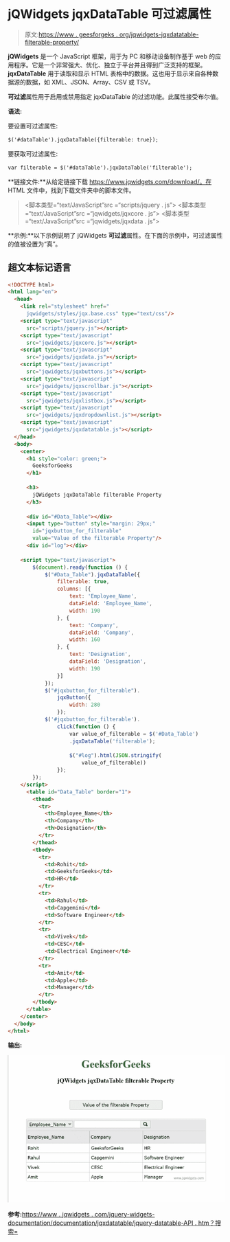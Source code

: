 # jQWidgets jqxDataTable 可过滤属性

> 原文:[https://www . geesforgeks . org/jqwidgets-jqxdatatable-filterable-property/](https://www.geeksforgeeks.org/jqwidgets-jqxdatatable-filterable-property/)

**jQWidgets** 是一个 JavaScript 框架，用于为 PC 和移动设备制作基于 web 的应用程序。它是一个非常强大、优化、独立于平台并且得到广泛支持的框架。 **jqxDataTable** 用于读取和显示 HTML 表格中的数据。这也用于显示来自各种数据源的数据，如 XML、JSON、Array、CSV 或 TSV。

**可过滤**属性用于启用或禁用指定 jqxDataTable 的过滤功能。此属性接受布尔值。

**语法:**

要设置可过滤属性:

```html
$('#dataTable').jqxDataTable({filterable: true});  
```

要获取可过滤属性:

```html
var filterable = $('#dataTable').jqxDataTable('filterable'); 
```

**链接文件:**从给定链接下载 https://www.jqwidgets.com/download/。在 HTML 文件中，找到下载文件夹中的脚本文件。

> <link rel="”stylesheet”" href="”jqwidgets/styles/jqx.base.css”" type="”text/css”">
> <脚本类型=“text/JavaScript”src =“scripts/jquery . js”></script>
> <脚本类型=“text/JavaScript”src =“jqwidgets/jqxcore . js”></script>
> <脚本类型=“text/JavaScript”src =“jqwidgets/jqxdata . js”>

**示例:**以下示例说明了 jQWidgets **可过滤**属性。在下面的示例中，可过滤属性的值被设置为“真”。

## 超文本标记语言

```html
<!DOCTYPE html>
<html lang="en">
  <head>
    <link rel="stylesheet" href="
      jqwidgets/styles/jqx.base.css" type="text/css"/>
    <script type="text/javascript" 
      src="scripts/jquery.js"></script>
    <script type="text/javascript" 
      src="jqwidgets/jqxcore.js"></script>
    <script type="text/javascript" 
      src="jqwidgets/jqxdata.js"></script>
    <script type="text/javascript" 
      src="jqwidgets/jqxbuttons.js"></script>
    <script type="text/javascript" 
      src="jqwidgets/jqxscrollbar.js"></script>
    <script type="text/javascript" 
      src="jqwidgets/jqxlistbox.js"></script>
    <script type="text/javascript" 
      src="jqwidgets/jqxdropdownlist.js"></script>
    <script type="text/javascript" 
      src="jqwidgets/jqxdatatable.js"></script>
  </head>
  <body>
    <center>
      <h1 style="color: green;">
        GeeksforGeeks
      </h1>

      <h3>
        jQWidgets jqxDataTable filterable Property
      </h3>

      <div id="#Data_Table"></div>
      <input type="button" style="margin: 29px;" 
        id="jqxbutton_for_filterable"
        value="Value of the filterable Property"/>
      <div id="log"></div>

    <script type="text/javascript">
        $(document).ready(function () {
            $("#Data_Table").jqxDataTable({
                filterable: true,
                columns: [{
                    text: 'Employee_Name',
                    dataField: 'Employee_Name',
                    width: 190
                }, {
                    text: 'Company',
                    dataField: 'Company',
                    width: 160
                }, {
                    text: 'Designation',
                    dataField: 'Designation',
                    width: 190
                }]
            });
            $("#jqxbutton_for_filterable").
                jqxButton({
                    width: 280
                });
            $('#jqxbutton_for_filterable').
                click(function () {
                    var value_of_filterable = $('#Data_Table')
                    .jqxDataTable('filterable');

                    $("#log").html(JSON.stringify(
                        value_of_filterable))
                });
        });
    </script>
      <table id="Data_Table" border="1">
        <thead>
          <tr>
            <th>Employee_Name</th>
            <th>Company</th>
            <th>Designation</th>
          </tr>
        </thead>
        <tbody>
          <tr>
            <td>Rohit</td>
            <td>GeeksforGeeks</td>
            <td>HR</td>
          </tr>
          <tr>
            <td>Rahul</td>
            <td>Capgemini</td>
            <td>Software Engineer</td>
          </tr>
          <tr>
            <td>Vivek</td>
            <td>CESC</td>
            <td>Electrical Engineer</td>
          </tr>
          <tr>
            <td>Amit</td>
            <td>Apple</td>
            <td>Manager</td>
          </tr>
        </tbody>
      </table>
    </center>
  </body>
</html>
```

**输出:**

![](img/96cfe93147d37c1cb506ad54ed08ae84.png)

**参考:**[https://www . jqwidgets . com/jquery-widgets-documentation/documentation/jqxdatatable/jquery-datatable-API . htm？搜索=](https://www.jqwidgets.com/jquery-widgets-documentation/documentation/jqxdatatable/jquery-datatable-api.htm?search=)